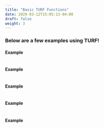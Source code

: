 ```yaml
---
title: "Basic TURF Functions"
date: 2020-03-12T15:05:13-04:00
draft: false
weight: 3
---
```


### Below are  a few examples using TURF!

#### Example
``` javascript

```

#### Example
``` javascript

```

#### Example
``` javascript

```

#### Example
``` javascript

```

#### Example
``` javascript

```
